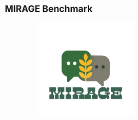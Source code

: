 # MIRAGE Benchmark

<div align="center">
  <img src="assets/data-logo.png" alt="MIRAGE Data Logo" width="300"/>
</div>
